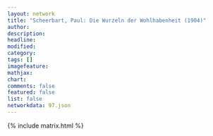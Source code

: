 ```yaml
---
layout: network
title: "Scheerbart, Paul: Die Wurzeln der Wohlhabenheit (1904)"
author:
description:
headline:
modified:
category:
tags: []
imagefeature: 
mathjax: 
chart: 
comments: false
featured: false
list: false
networkdata: 97.json
---
```

{% include matrix.html %}
